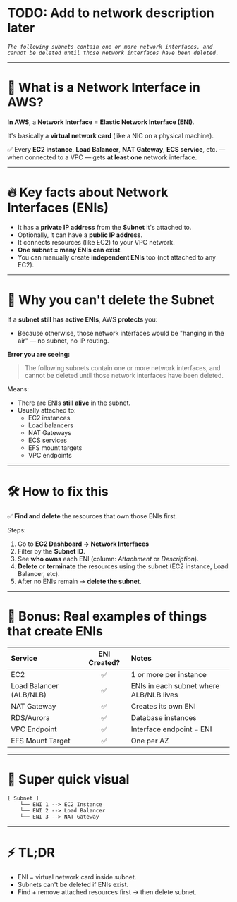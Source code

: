 # TODO: Add to network description later

*`The following subnets contain one or more network interfaces, and cannot be deleted until those network interfaces have been deleted.`*

---

# 📡 What is a **Network Interface** in AWS?

**In AWS**, a **Network Interface** = **Elastic Network Interface (ENI)**.

It's basically a **virtual network card** (like a NIC on a physical machine).

✅ Every **EC2 instance**, **Load Balancer**, **NAT Gateway**, **ECS service**, etc. — when connected to a VPC — gets **at least one** network interface.

---

# 🔥 Key facts about Network Interfaces (ENIs)

- It has a **private IP address** from the **Subnet** it's attached to.
- Optionally, it can have a **public IP address**.
- It connects resources (like EC2) to your VPC network.
- **One subnet = many ENIs can exist**.
- You can manually create **independent ENIs** too (not attached to any EC2).

---

# 🚧 Why you can't delete the Subnet

If a **subnet still has active ENIs**, AWS **protects** you:
- Because otherwise, those network interfaces would be "hanging in the air" — no subnet, no IP routing.

**Error you are seeing:**
> The following subnets contain one or more network interfaces, and cannot be deleted until those network interfaces have been deleted.

Means:
- There are ENIs **still alive** in the subnet.
- Usually attached to:
  - EC2 instances
  - Load balancers
  - NAT Gateways
  - ECS services
  - EFS mount targets
  - VPC endpoints

---

# 🛠 How to fix this

✅ **Find and delete** the resources that own those ENIs first.

Steps:

1. Go to **EC2 Dashboard → Network Interfaces**  
2. Filter by the **Subnet ID**.
3. See **who owns** each ENI (column: *Attachment* or *Description*).
4. **Delete** or **terminate** the resources using the subnet (EC2 instance, Load Balancer, etc).
5. After no ENIs remain → **delete the subnet**.

---

# 🧠 Bonus: Real examples of things that create ENIs

| Service | ENI Created? | Notes |
|:--------|:------------:|:------|
| EC2 | ✅ | 1 or more per instance |
| Load Balancer (ALB/NLB) | ✅ | ENIs in each subnet where ALB/NLB lives |
| NAT Gateway | ✅ | Creates its own ENI |
| RDS/Aurora | ✅ | Database instances |
| VPC Endpoint | ✅ | Interface endpoint = ENI |
| EFS Mount Target | ✅ | One per AZ |

---
  
# 🎯 Super quick visual

```
[ Subnet ] 
    └── ENI 1 --> EC2 Instance
    └── ENI 2 --> Load Balancer
    └── ENI 3 --> NAT Gateway
```

---

# ⚡ TL;DR

- ENI = virtual network card inside subnet.
- Subnets can't be deleted if ENIs exist.
- Find + remove attached resources first → then delete subnet.
 
